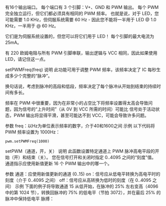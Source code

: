 有16个输出端口。 每个端口有 3 个引脚：V+、GND 和 PWM 输出。 每个 PWM 完全独立运行，但它们都必须具有相同的 PWM 频率。 也就是说，对于 LED，您可能需要 1.0 KHz，但伺服系统需要 60 Hz - 因此您不能将一半用于 LED @ 1.0 KHz，一半用于 @ 60 Hz。

它们是为伺服系统设置的，但您可以将它们用于 LED！ 每个引脚的最大电流为 25mA。

有 220 欧姆电阻与所有 PWM 引脚串联，输出逻辑与 VCC 相同，因此如果使用 LED，请记住这一点。



setPWMFreq(freq)
说明
此功能可用于调整 PWM 频率，该频率决定了 IC 每秒生成多少个完整的“脉冲”。 

换句话说，考虑到脉冲的高段和低段，频率决定了每个脉冲从开始到结束的持续时间有多长。

频率在 PWM 中很重要，因为在非常小的占空比下将频率设置得太高会导致问题，因为信号的“上升时间”（从 0V 到 VCC 所需的时间）可能比 信号处于活动状态，PWM 输出将显得平滑，甚至可能达不到 VCC，可能会导致许多问题。

参数
freq：以Hz为单位表示频率的数字，介于40和1600之间
示例
以下代码将 PWM 频率设置为 1000Hz：

```
pwm.setPWMFreq(1000)
```


setPWM（通道，开，关）
说明
此函数设置特定通道上 PWM 脉冲高电平段的开始（开）和结束（关）。 您在信号打开和关闭时指定 0..4095 之间的“刻度”值。 通道指示应使用新值更新 16 个 PWM 输出中的哪一个。

参数
通道：应使用新值更新的通道 (0..15)
on：信号应从低电平转换为高电平时的刻度（介于 0..4095 之间）
off：信号应从高转换为低时的刻度（在 0..4095 之间）
示例
下面的例子将导致通道 15 从低开始，在脉冲的 25% 左右变高（4096 中的第 1024 节），转换回脉冲的 75% 的低电平（节拍 3072），并在最后 25% 的脉冲中保持低电平 脉搏：
